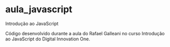 # aula_javascript
Introdução ao JavaScript

Código desenvolvido durante a aula do Rafael Galleani no curso Introdução ao JavaScript do Digital Innovation One.